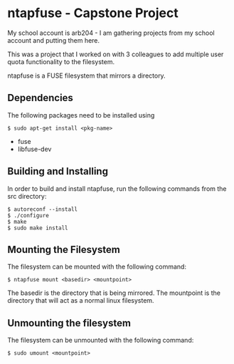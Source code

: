 # ntapfuse - Capstone Project

My school account is arb204 - I am gathering projects from my school account and putting them here.

This was a project that I worked on with 3 colleagues to add multiple user quota functionality to the filesystem.


ntapfuse is a FUSE filesystem that mirrors a directory.


## Dependencies

The following packages need to be installed using

    $ sudo apt-get install <pkg-name>
* fuse
* libfuse-dev

## Building and Installing

In order to build and install ntapfuse, run the following commands from the
src directory:

    $ autoreconf --install
    $ ./configure
    $ make
    $ sudo make install

## Mounting the Filesystem

The filesystem can be mounted with the following command:

    $ ntapfuse mount <basedir> <mountpoint>
    
The basedir is the directory that is being mirrored. The mountpoint is the
directory that will act as a normal linux filesystem.

## Unmounting the filesystem

The filesystem can be unmounted with the following command:

    $ sudo umount <mountpoint>

